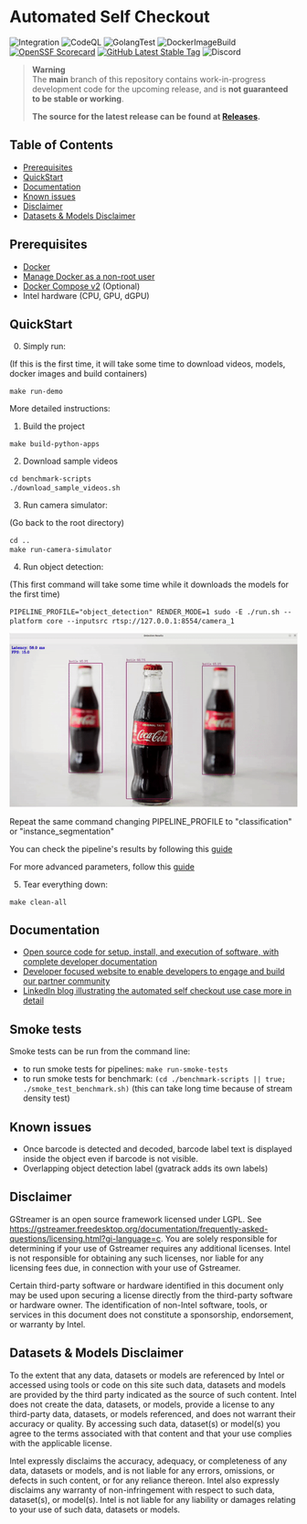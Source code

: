 # Automated Self Checkout

![Integration](https://github.com/intel-retail/automated-self-checkout/actions/workflows/integration.yaml/badge.svg?branch=main)
![CodeQL](https://github.com/intel-retail/automated-self-checkout/actions/workflows/codeql.yaml/badge.svg?branch=main)
![GolangTest](https://github.com/intel-retail/automated-self-checkout/actions/workflows/gotest.yaml/badge.svg?branch=main)
![DockerImageBuild](https://github.com/intel-retail/automated-self-checkout/actions/workflows/build.yaml/badge.svg?branch=main) 
[![OpenSSF Scorecard](https://api.securityscorecards.dev/projects/github.com/intel-retail/automated-self-checkout/badge)](https://api.securityscorecards.dev/projects/github.com/intel-retail/automated-self-checkout)
[![GitHub Latest Stable Tag](https://img.shields.io/github/v/tag/intel-retail/automated-self-checkout?sort=semver&label=latest-stable)](https://github.com/intel-retail/automated-self-checkout/releases)
![Discord](https://discord.gg/dcNu45X8yw)

> **Warning**  
> The **main** branch of this repository contains work-in-progress development code for the upcoming release, and is **not guaranteed to be stable or working**.
>
> **The source for the latest release can be found at [Releases](https://github.com/intel-retail/automated-self-checkout/releases).**


## Table of Contents

- [Prerequisites](#prerequisites)
- [QuickStart](#quickstart)
- [Documentation](#documentation)
- [Known issues](#known-issues)
- [Disclaimer](#disclaimer)
- [Datasets & Models Disclaimer](#datasets--models-disclaimer)

## Prerequisites

- [Docker](https://docs.docker.com/engine/install/ubuntu/) 
- [Manage Docker as a non-root user](https://docs.docker.com/engine/install/linux-postinstall/)
- [Docker Compose v2](https://docs.docker.com/compose/) (Optional)
- Intel hardware (CPU, GPU, dGPU)

## QuickStart

0. Simply run:

(If this is the first time, it will take some time to download videos, models, docker images and build containers)

```
make run-demo
```

More detailed instructions:

1. Build the project

```
make build-python-apps
```

2. Download sample videos
```
cd benchmark-scripts
./download_sample_videos.sh
```

3. Run camera simulator:

(Go back to the root directory)

```
cd ..
make run-camera-simulator
```

4. Run object detection:

(This first command will take some time while it downloads the models for the first time)
```
PIPELINE_PROFILE="object_detection" RENDER_MODE=1 sudo -E ./run.sh --platform core --inputsrc rtsp://127.0.0.1:8554/camera_1
```
<div align="center"><img src="detection.gif" width=900/></div>

Repeat the same command changing PIPELINE_PROFILE to "classification" or "instance_segmentation"

You can check the pipeline's results by following this [guide](https://intel-retail.github.io/automated-self-checkout/OVMS/quick_pipelinerun.html#run-instance-segmentation)

For more advanced parameters, follow this [guide](https://intel-retail.github.io/automated-self-checkout/OVMS/pipelinerun.html#run-pipeline-with-different-input-sourceinputsrc-types)

5. Tear everything down:

```
make clean-all
```

## Documentation

- [Open source code for setup, install, and execution of software, with complete developer documentation](https://intel-retail.github.io/automated-self-checkout/)
- [Developer focused website to enable developers to engage and build our partner community](https://www.intel.com/content/www/us/en/developer/articles/reference-implementation/automated-self-checkout.html)
- [LinkedIn blog illustrating the automated self checkout use case more in detail](https://www.linkedin.com/pulse/retail-innovation-unlocked-open-source-vision-enabled-mohideen/)

## Smoke tests

Smoke tests can be run from the command line:

- to run smoke tests for pipelines: `make run-smoke-tests`
- to run smoke tests for benchmark: `(cd ./benchmark-scripts || true; ./smoke_test_benchmark.sh)`  (this can take long time because of stream density test)

## Known issues

- Once barcode is detected and decoded, barcode label text is displayed inside the object even if barcode is not visible.
- Overlapping object detection label (gvatrack adds its own labels)

## Disclaimer

GStreamer is an open source framework licensed under LGPL. See https://gstreamer.freedesktop.org/documentation/frequently-asked-questions/licensing.html?gi-language=c.  You are solely responsible for determining if your use of Gstreamer requires any additional licenses.  Intel is not responsible for obtaining any such licenses, nor liable for any licensing fees due, in connection with your use of Gstreamer.

Certain third-party software or hardware identified in this document only may be used upon securing a license directly from the third-party software or hardware owner. The identification of non-Intel software, tools, or services in this document does not constitute a sponsorship, endorsement, or warranty by Intel.

## Datasets & Models Disclaimer

To the extent that any data, datasets or models are referenced by Intel or accessed using tools or code on this site such data, datasets and models are provided by the third party indicated as the source of such content. Intel does not create the data, datasets, or models, provide a license to any third-party data, datasets, or models referenced, and does not warrant their accuracy or quality.  By accessing such data, dataset(s) or model(s) you agree to the terms associated with that content and that your use complies with the applicable license.

Intel expressly disclaims the accuracy, adequacy, or completeness of any data, datasets or models, and is not liable for any errors, omissions, or defects in such content, or for any reliance thereon. Intel also expressly disclaims any warranty of non-infringement with respect to such data, dataset(s), or model(s). Intel is not liable for any liability or damages relating to your use of such data, datasets or models.
